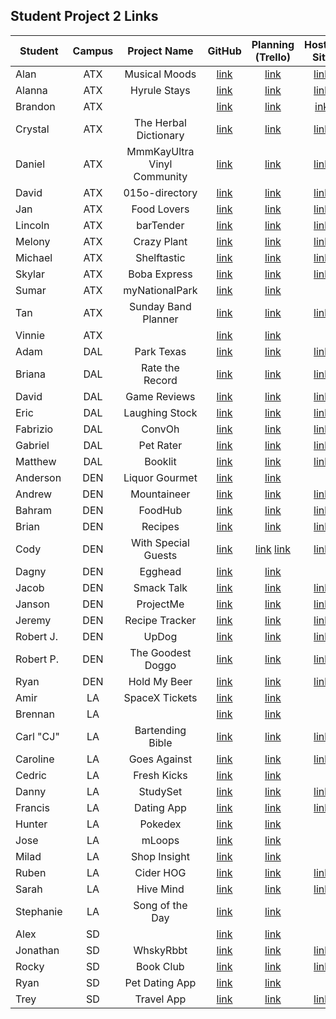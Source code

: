 ## Student Project 2 Links

| Student | Campus | Project Name | GitHub | Planning (Trello) | Hosted Site |
|---|:---:|:---:|:---:|:---:|:---:|
| Alan | ATX | Musical Moods | [link](https://github.com/acmccracken/musical-moods) | [link](https://trello.com/b/5z1oLtUB/musical-moods) | [link](https://musical-moods.herokuapp.com/) |
| Alanna | ATX | Hyrule Stays | [link](https://github.com/celentanoad/Hyrule-Stays) | [link](https://trello.com/b/X0uUIF23/hyrule-stays) | [link](https://hyrule-stays.herokuapp.com/) |
| Brandon | ATX |  | [link](https://github.com/bcarteratx/Project-2) | [link](https://trello.com/b/uvBFd4uH/project-2-crud-app) | [ink](https://ga-project2-ttr.herokuapp.com/) |
| Crystal | ATX | The Herbal Dictionary | [link](https://github.com/crystallynnv/the-herbal-dictionary) | [link](https://trello.com/b/w143Hnby/the-herbal-dictionary) | [link](https://the-herbal-dictionary.herokuapp.com/) |
| Daniel | ATX | MmmKayUltra Vinyl Community | [link](https://github.com/90dandan/Project-2) | [link](https://trello.com/b/jibW8wJ3/sei-project-two) | [link](https://mmmkayultra.herokuapp.com/users) |
| David | ATX | 015o-directory | [link](https://github.com/DavidStinson/015o-directory) | [link](https://trello.com/b/de9phg99/015odirectory) | [link](https://zero15odirectory.herokuapp.com/) |
| Jan | ATX | Food Lovers | [link](https://github.com/jlee8020/restaurants) | [link](https://trello.com/b/jxeRKnbq/project-2) | [link](https://foodloverz2.herokuapp.com/) |
| Lincoln | ATX | barTender | [link](https://github.com/lincolnyouree/barTender-project-2) | [link](https://trello.com/b/C98h8T0U/bartender-project-2) | [link](https://bartenderapp.herokuapp.com/) |
| Melony | ATX | Crazy Plant | [link](https://github.com/msegnit/crazyplant) | [link](https://trello.com/b/sUPXFcDF/crazy-plant) | [link](https://crazyplant.herokuapp.com/) |
| Michael | ATX | Shelftastic | [link](https://github.com/mlackey9601/shelf) | [link](https://trello.com/b/pp3ws0GX/shelf) | [link](https://shelftastic.herokuapp.com/) |
| Skylar | ATX | Boba Express | [link](https://github.com/skylarw19/boba-node-express-mdb) | [link](https://trello.com/b/L4fEDwVi/boba-node-express-mdb) | [link](https://boba-drinker.herokuapp.com/) |
| Sumar | ATX | myNationalPark | [link](https://github.com/sumardey5/myNationalPark) | [link](https://trello.com/b/Btldndoy/mynationalparkapp) |  |
| Tan | ATX | Sunday Band Planner | [link](https://github.com/zeroxposur18/sunday-band-planner) | [link](https://trello.com/b/kX6lgmwK/sunday-band-planner) | [link](https://sunday-band-planner.herokuapp.com/) |
| Vinnie | ATX |  | [link](https://github.com/vin23-dev/SEIproject2) | [link](https://trello.com/b/KWHND6VV/sei-project-2-workflow) |  |
| Adam | DAL | Park Texas | [link](https://github.com/azebolsky/Park-Texas) | [link](https://trello.com/b/vRajFK69/park-texas) | [link](https://keep-texas-wild.herokuapp.com/) |
| Briana | DAL | Rate the Record | [link](https://github.com/bnfisher4/rate-the-record) | [link](https://trello.com/b/bgr1YdXb/project-2-rate-the-record) | [link](https://rate-the-record.herokuapp.com/) |
| David | DAL | Game Reviews | [link](https://github.com/fastlane27/game-reviews) | [link](https://trello.com/b/0QyKhhzH/game-reviews) | [link](https://gamesreviews.herokuapp.com/games) |
| Eric | DAL | Laughing Stock | [link](https://github.com/ericjames3681/laughing-stock) | [link](https://trello.com/b/u1oYKd2W/laughing-stock) | [link](https://laughing-stock.herokuapp.com/) |
| Fabrizio | DAL | ConvOh | [link](https://github.com/fabo22/convoh-app) | [link](https://trello.com/b/hlNU8aJB/social-media-app) | [link](https://convoh.herokuapp.com/) |
| Gabriel | DAL | Pet Rater | [link](https://github.com/gar0085/pet-rater) | [link](https://trello.com/b/aTfWnbbf/pet-rater) | [link](https://pet-rater.herokuapp.com/) |
| Matthew | DAL | Booklit | [link](https://github.com/Matthew-Coalson/Booklit) | [link](https://trello.com/b/bEpi8Ou2/booklit-planning) | [link](https://mc-booklit.herokuapp.com/) |
| Anderson | DEN | Liquor Gourmet | [link](https://github.com/anderama100/LiquourGourmet) | [link](https://trello.com/b/uhrvMCRG/liquour-gourmet) |  |
| Andrew | DEN | Mountaineer | [link](https://github.com/aclark13861/Mountaineer) | [link](https://trello.com/b/r4wnDIoc/project-2) | [link](https://mountaineerz.herokuapp.com/users) |
| Bahram | DEN | FoodHub | [link](https://github.com/movlan/SEI-Project-2-FoodHub) | [link](https://trello.com/b/FPm3mnkX/user-stories) | [link](https://foodhub-sei.herokuapp.com/r) |
| Brian | DEN | Recipes | [link](https://github.com/brianbellini/recipes) | [link](https://trello.com/b/a2yZklq4/project-2) | [link](https://recipes-bb.herokuapp.com/recipes) |
| Cody | DEN | With Special Guests | [link](https://github.com/CodyLHart/with-special-guests) | [link](https://trello.com/b/Y4sTacqc/with-special-guests) [link](https://trello.com/b/YplM24Tr/with-special-guests-models) | [link](https://with-special-guests.herokuapp.com/users) |
| Dagny | DEN | Egghead | [link](https://github.com/DagnyJay/Egghead) | [link](https://trello.com/b/sgJEjvXc/project-2-egghead) |  |
| Jacob | DEN | Smack Talk | [link](https://github.com/LaunchPad90/Smack-Talk) |  [link](https://trello.com/b/KeGymZbs/project-2)| [link](https://thawing-wave-87870.herokuapp.com/) |
| Janson | DEN | ProjectMe | [link](https://github.com/jayjaybunce/project-me) | [link](https://trello.com/b/ZpDc0BVY/projectme) | [link](https://blabs-project-me.herokuapp.com/) |
| Jeremy | DEN | Recipe Tracker | [link](https://github.com/TheJoo44/Recipe-Tracker) | [link](https://trello.com/b/alhQQITZ/project-2) | [link](https://recipe-tracker-project.herokuapp.com/) |
| Robert J. | DEN | UpDog | [link](https://github.com/rjohnson0707/project-2) | [link](https://trello.com/b/kbogr5d3/p2-takemydog-app) | [link](https://updogg.herokuapp.com/users) |
| Robert P. | DEN | The Goodest Doggo | [link](https://github.com/rperillo1/The-Goodest-Doggo) | [link](https://trello.com/b/diDYSKAq/project-2) | [link](https://the-goodest-doggo.herokuapp.com/home) |
| Ryan | DEN | Hold My Beer | [link](https://github.com/Ryan-Finch/Hold-My-Beer) | [link](https://trello.com/b/JoNfurjJ/project-2-hold-my-beer) | [link](https://holdmy-beer.herokuapp.com/) |
| Amir | LA | SpaceX Tickets | [link](https://github.com/Amir9499-99/Space-X-tickets) | [link](https://trello.com/b/VvvawDCF/space) |  |
| Brennan | LA |  | [link](https://github.com/Chariot7/Project2) | [link](https://www.notion.so/6d238284088f4534a86fccbadc0ab036?v=97c69cdc1c3448db85c2bf5326475c9b) |  |
| Carl "CJ" | LA | Bartending Bible | [link](https://github.com/cjstokes91/bartending-bible) | [link](https://trello.com/b/C98h8T0U/bartender-project-2) | [link](https://bartending-bible.herokuapp.com/) |
| Caroline | LA | Goes Against | [link](https://github.com/H-b8/goes-against) | [link](https://www.notion.so/e1c603032a82417f92478fd46d0ac924?v=29fecde46b304d139ab39e9cc6511e83) | [link](https://goesagainst.herokuapp.com/) |
| Cedric | LA | Fresh Kicks | [link](https://github.com/ccrisolo/Project-2-Fresh-Kicks) | [link](https://trello.com/b/N5I9TDga/sei-project-2) |  |
| Danny | LA | StudySet | [link](https://github.com/chasmad/study-set) | [link](https://trello.com/b/ADJ4i53p/studyset) | [link](https://studyset.herokuapp.com/users) |
| Francis | LA | Dating App | [link](https://github.com/francismel/Dating_App) | [link](https://trello.com/b/5cUu4qtv/dating-app) | [link](https://gaharmony.herokuapp.com/daters) |
| Hunter | LA | Pokedex | [link](https://github.com/Hunner4D/pokedex) | [link](https://trello.com/b/MYeDOr4W/sei-project-2) |  |
| Jose | LA | mLoops | [link](https://github.com/codecallogic/mLoops) | [link](https://trello.com/b/YvakeGPa/example-project-planning) |  |
| Milad | LA | Shop Insight | [link](https://github.com/MiladMalakooti/Project2-Shop_insight) | [link](https://trello.com/b/cDRFu3MB/shop-insight) |  |
| Ruben | LA | Cider HOG | [link](https://github.com/R101010/Cider-HOG) | [link](https://trello.com/b/qvZJGUuu/cider-hog) | [link](https://cider-hog.herokuapp.com/) |
| Sarah | LA | Hive Mind | [link](https://github.com/arghmatey/Hive-Mind) | [link](https://trello.com/b/5dZ2a8ME/hive-mind) | [link](https://hive--mind.herokuapp.com/) |
| Stephanie | LA | Song of the Day | [link](https://github.com/skimalee/song-of-the-day) | [link](https://trello.com/b/K85B6UDN/song-of-the-day) |  |
| Alex | SD |  | [link](https://git.generalassemb.ly/Codealicious/project2) | [link](https://trello.com/b/hZtPn8eQ/project-2) |  |
| Jonathan | SD | WhskyRbbt | [link](https://github.com/WhskyRbbt/CRUD-Project-2-) | [link](https://trello.com/b/2oBhwoei/crud-app-project) | [link](https://crud-app-project-2.herokuapp.com/) |
| Rocky | SD | Book Club | [link](https://github.com/rockyliwanag/bib-yo-file) | [link](https://trello.com/b/q9IutHVu/project-2-book-club) | [link](https://bib-lio-file.herokuapp.com/) |
| Ryan | SD | Pet Dating App | [link](https://github.com/RyanBranco/Pet-Dating-App) | [link](https://trello.com/b/jm3l5SHd/project-2-planning) |  |
| Trey | SD | Travel App | [link](https://github.com/tshuldberg/Travel) | [link](https://trello.com/b/JU4CHB0V/travelapp) | [link](https://where-ya-goin.herokuapp.com/users) |
